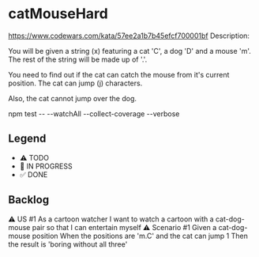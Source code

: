 # catMouseHard
https://www.codewars.com/kata/57ee2a1b7b45efcf700001bf
Description:

You will be given a string (x) featuring a cat 'C', a dog 'D' and a mouse 'm'. The rest of the string will be made up of '.'.

You need to find out if the cat can catch the mouse from it's current position. The cat can jump (j) characters.

Also, the cat cannot jump over the dog.

npm test -- --watchAll --collect-coverage --verbose
## Legend
- ⚠ TODO
- 🚧 IN PROGRESS
- ✅ DONE

## Backlog

⚠ US #1 As a cartoon watcher I want to watch a cartoon with a cat-dog-mouse pair so that I can entertain myself
 ⚠ Scenario #1 Given a cat-dog-mouse position When the positions are 'm.C' and the cat can jump 1 Then the result is 'boring without all three'
